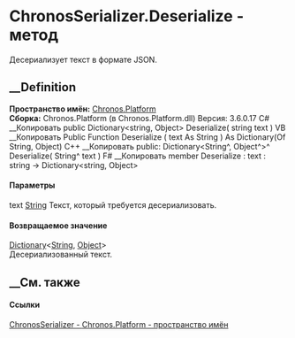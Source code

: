 # ChronosSerializer.Deserialize - метод
Десериализует текст в формате JSON.
## __Definition
 **Пространство имён:** [Chronos.Platform](N_Chronos_Platform.htm)  
 **Сборка:** Chronos.Platform (в Chronos.Platform.dll) Версия: 3.6.0.17
C# __Копировать
     public Dictionary<string, Object> Deserialize(
    	string text
    )
VB __Копировать
     Public Function Deserialize ( 
    	text As String
    ) As Dictionary(Of String, Object)
C++ __Копировать
     public:
    Dictionary<String^, Object^>^ Deserialize(
    	String^ text
    )
F# __Копировать
     member Deserialize : 
            text : string -> Dictionary<string, Object> 
#### Параметры
text [String](https://learn.microsoft.com/dotnet/api/system.string)
    Текст, который требуется десериализовать.
#### Возвращаемое значение
[Dictionary](https://learn.microsoft.com/dotnet/api/system.collections.generic.dictionary-2)<[String](https://learn.microsoft.com/dotnet/api/system.string),
[Object](https://learn.microsoft.com/dotnet/api/system.object)>  
Десериализованный текст.
##  __См. также
#### Ссылки
[ChronosSerializer - ](T_Chronos_Platform_ChronosSerializer.htm)
[Chronos.Platform - пространство имён](N_Chronos_Platform.htm)
